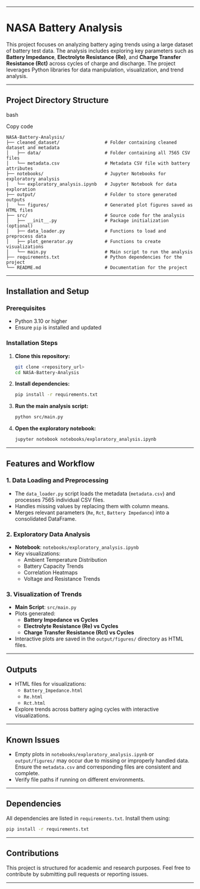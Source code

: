 
* * *

NASA Battery Analysis
=====================

This project focuses on analyzing battery aging trends using a large dataset of battery test data. The analysis includes exploring key parameters such as **Battery Impedance**, **Electrolyte Resistance (Re)**, and **Charge Transfer Resistance (Rct)** across cycles of charge and discharge. The project leverages Python libraries for data manipulation, visualization, and trend analysis.

* * *

Project Directory Structure
---------------------------

bash

Copy code

```
NASA-Battery-Analysis/
├── cleaned_dataset/                 # Folder containing cleaned dataset and metadata
│   ├── data/                        # Folder containing all 7565 CSV files
│   └── metadata.csv                 # Metadata CSV file with battery attributes
├── notebooks/                       # Jupyter Notebooks for exploratory analysis
│   └── exploratory_analysis.ipynb   # Jupyter Notebook for data exploration
├── output/                          # Folder to store generated outputs
│   └── figures/                     # Generated plot figures saved as HTML files
├── src/                             # Source code for the analysis
│   ├── __init__.py                  # Package initialization (optional)
│   ├── data_loader.py               # Functions to load and preprocess data
│   ├── plot_generator.py            # Functions to create visualizations
│   └── main.py                      # Main script to run the analysis
├── requirements.txt                 # Python dependencies for the project
└── README.md                        # Documentation for the project
```
* * *
## Installation and Setup

### Prerequisites

* Python 3.10 or higher
* Ensure `pip` is installed and updated

### Installation Steps

1. **Clone this repository:**
    ```bash
    git clone <repository_url>
    cd NASA-Battery-Analysis
    ```

2. **Install dependencies:**
    ```bash
    pip install -r requirements.txt
    ```

3. **Run the main analysis script:**
    ```bash
    python src/main.py
    ```

4. **Open the exploratory notebook:**
    ```bash
    jupyter notebook notebooks/exploratory_analysis.ipynb
    ```

* * *

Features and Workflow
---------------------

### 1\. **Data Loading and Preprocessing**

*   The `data_loader.py` script loads the metadata (`metadata.csv`) and processes 7565 individual CSV files.
*   Handles missing values by replacing them with column means.
*   Merges relevant parameters (`Re`, `Rct`, `Battery Impedance`) into a consolidated DataFrame.

### 2\. **Exploratory Data Analysis**

*   **Notebook**: `notebooks/exploratory_analysis.ipynb`
*   Key visualizations:
    *   Ambient Temperature Distribution
    *   Battery Capacity Trends
    *   Correlation Heatmaps
    *   Voltage and Resistance Trends

### 3\. **Visualization of Trends**

*   **Main Script**: `src/main.py`
*   Plots generated:
    *   **Battery Impedance vs Cycles**
    *   **Electrolyte Resistance (Re) vs Cycles**
    *   **Charge Transfer Resistance (Rct) vs Cycles**
*   Interactive plots are saved in the `output/figures/` directory as HTML files.

* * *

Outputs
-------

*   HTML files for visualizations:
    *   `Battery_Impedance.html`
    *   `Re.html`
    *   `Rct.html`
*   Explore trends across battery aging cycles with interactive visualizations.

* * *

Known Issues
------------

*   Empty plots in `notebooks/exploratory_analysis.ipynb` or `output/figures/` may occur due to missing or improperly handled data. Ensure the `metadata.csv` and corresponding files are consistent and complete.
*   Verify file paths if running on different environments.

* * *

Dependencies
------------

All dependencies are listed in `requirements.txt`. Install them using:
```bash
pip install -r requirements.txt
```
* * *

Contributions
-------------

This project is structured for academic and research purposes. Feel free to contribute by submitting pull requests or reporting issues.

* * *
